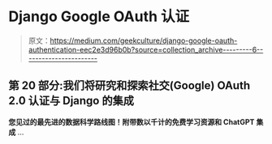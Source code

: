 # Django Google OAuth 认证

> 原文：<https://medium.com/geekculture/django-google-oauth-authentication-eec2e3d96b0b?source=collection_archive---------6----------------------->

## 第 20 部分:我们将研究和探索社交(Google) OAuth 2.0 认证与 Django 的集成

**您见过的最先进的数据科学路线图！附带数以千计的免费学习资源和 ChatGPT 集成** …
